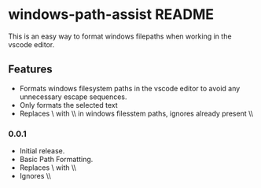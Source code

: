 # windows-path-assist README

This is an easy way to format windows filepaths when working in the vscode editor.

## Features

- Formats windows filesystem paths in the vscode editor to avoid any unnecessary escape sequences.
- Only formats the selected text
- Replaces \ with \\\\ in windows filesstem paths, ignores already present \\\\

### 0.0.1

- Initial release.
- Basic Path Formatting.
- Replaces \ with \\\\
- Ignores \\\\
